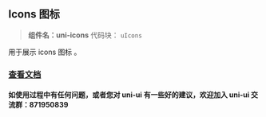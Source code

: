 ## Icons 图标

> **组件名：uni-icons** 代码块： `uIcons`

用于展示 icons 图标 。

### [查看文档](https://uniapp.dcloud.io/component/uniui/uni-icons)

#### 如使用过程中有任何问题，或者您对 uni-ui 有一些好的建议，欢迎加入 uni-ui 交流群：871950839

